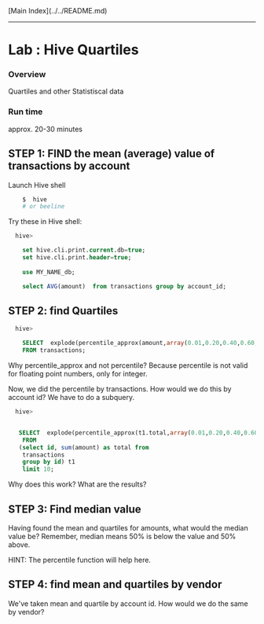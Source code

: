 <link rel='stylesheet' href='../../assets/css/main.css'/>
[Main Index](../../README.md)

-----

Lab : Hive Quartiles
=================

### Overview
Quartiles and other Statistiscal data

### Run time
approx. 20-30 minutes


## STEP 1:  FIND the mean (average) value of transactions by account

Launch Hive shell
```bash
    $  hive
    # or beeline
```

Try these in Hive shell:
```sql
  hive> 

    set hive.cli.print.current.db=true;
    set hive.cli.print.header=true;
    
    use MY_NAME_db;

    select AVG(amount)  from transactions group by account_id;
```

## STEP 2:  find Quartiles

```sql
  hive>

    SELECT  explode(percentile_approx(amount,array(0.01,0.20,0.40,0.60,0.80))) 
    FROM transactions;
```

Why percentile_approx and not percentile?  Because percentile is not
valid for floating point numbers, only for integer.

Now, we did the percentile by transactions.  How would we do this by 
account id?  We have to do a subquery.

```sql
  hive>


   SELECT  explode(percentile_approx(t1.total,array(0.01,0.20,0.40,0.60,0.80))) 
    FROM 
   (select id, sum(amount) as total from 
    transactions
    group by id) t1
    limit 10;

```

Why does this work?  What are the results?


## STEP 3: Find median value
Having found the mean and quartiles for amounts, what would
the median value be?  Remember, median means 50% is below the
value and 50% above.

HINT: The percentile function will help here.

## STEP 4:  find mean and quartiles by vendor
We've taken mean and quartile by account id.  How would we do the same by vendor?


